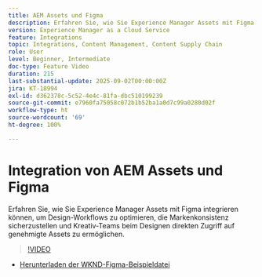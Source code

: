 ```yaml
---
title: AEM Assets und Figma
description: Erfahren Sie, wie Sie Experience Manager Assets mit Figma integrieren können, um Design-Workflows zu optimieren, die Markenkonsistenz sicherzustellen und Kreativ-Teams beim Designen direkten Zugriff auf genehmigte Assets zu ermöglichen.
version: Experience Manager as a Cloud Service
feature: Integrations
topic: Integrations, Content Management, Content Supply Chain
role: User
level: Beginner, Intermediate
doc-type: Feature Video
duration: 215
last-substantial-update: 2025-09-02T00:00:00Z
jira: KT-18994
exl-id: d362378c-5c52-4e4c-81fa-dbc510199239
source-git-commit: e7960fa75058c072b1b52ba1a0d7c99a0280d02f
workflow-type: ht
source-wordcount: '69'
ht-degree: 100%

---
```


# Integration von AEM Assets und Figma

Erfahren Sie, wie Sie Experience Manager Assets mit Figma integrieren können, um Design-Workflows zu optimieren, die Markenkonsistenz sicherzustellen und Kreativ-Teams beim Designen direkten Zugriff auf genehmigte Assets zu ermöglichen.

>[!VIDEO](https://video.tv.adobe.com/v/3472913/?learn=on&enablevpops&captions=ger)

* [Herunterladen der WKND-Figma-Beispieldatei](./assets/figma/WKND-Summer-Campaign.fig)
